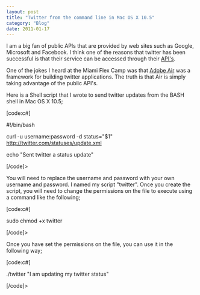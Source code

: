 ```yaml
---
layout: post
title: "Twitter from the command line in Mac OS X 10.5"
category: "Blog"
date: 2011-01-17
---
```



I am a big fan of public APIs that are provided by web sites such as Google, Microsoft and Facebook. I think one of the reasons that twitter has been successful is that their service can be accessed through their [API's](http://apiwiki.twitter.com/).

One of the jokes I heard at the Miami Flex Camp was that [Adobe Air](http://www.adobe.com/products/air/) was a framework for building twitter applications. The truth is that Air is simply taking advantage of the public API's.

Here is a Shell script that I wrote to send twitter updates from the BASH shell in Mac OS X 10.5;

[code:c#]

#!/bin/bash

curl -u username:password -d status="$1" http://twitter.com/statuses/update.xml

echo "Sent twitter a status update"

[/code]>

You will need to replace the username and password with your own username and password. I named my script "twitter". Once you create the script, you will need to change the permissions on the file to execute using a command like the following;

[code:c#]

sudo chmod +x twitter

[/code]>

Once you have set the permissions on the file, you can use it in the following way;

[code:c#]

./twitter "I am updating my twitter status"

[/code]>